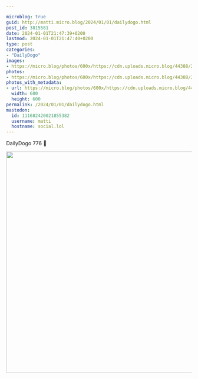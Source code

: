 ```yaml
---

microblog: true
guid: http://matti.micro.blog/2024/01/01/dailydogo.html
post_id: 3815581
date: 2024-01-01T21:47:39+0200
lastmod: 2024-01-01T21:47:40+0200
type: post
categories:
- "DailyDogo"
images:
- https://micro.blog/photos/600x/https://cdn.uploads.micro.blog/44388/2024/864369a422f44e79bd85ef39e6dc2a7e.jpg
photos:
- https://micro.blog/photos/600x/https://cdn.uploads.micro.blog/44388/2024/864369a422f44e79bd85ef39e6dc2a7e.jpg
photos_with_metadata:
- url: https://micro.blog/photos/600x/https://cdn.uploads.micro.blog/44388/2024/864369a422f44e79bd85ef39e6dc2a7e.jpg
  width: 600
  height: 600
permalink: /2024/01/01/dailydogo.html
mastodon:
  id: 111682420021855382
  username: matti
  hostname: social.lol
---
```

DailyDogo 776 🐶

<img src="https://micro.blog/photos/600x/https://blog.martin-haehnel.de/uploads/2024/864369a422f44e79bd85ef39e6dc2a7e.jpg" width="600" height="600" alt="" />
